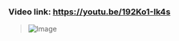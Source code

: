### Video link: https://youtu.be/192Ko1-Ik4s
> ![Image](https://github.com/user-attachments/assets/deca30d9-687d-4338-b209-00afbccbb344)
